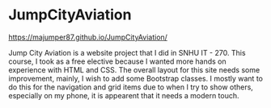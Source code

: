 # JumpCityAviation

https://majumper87.github.io/JumpCityAviation/

Jump City Aviation is a website project that I did in SNHU IT - 270. This course, I took as a free elective because I wanted more
hands on experience with HTML and CSS. The overall layout for this site needs some improvement, mainly, I wish to add some Bootstrap
classes. I mostly want to do this for the navigation and grid items due to when I try to show others, especially on my phone, 
it is appearent that it needs a modern touch.

